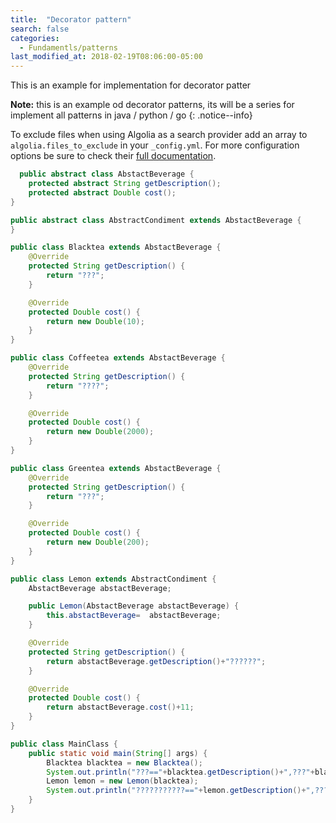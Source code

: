 ```yaml
---
title:  "Decorator pattern"
search: false
categories: 
  - Fundamentls/patterns
last_modified_at: 2018-02-19T08:06:00-05:00
---
```


This is an example for implementation for decorator patter 



**Note:** this is an example od decorator patterns, its will be a series for implement all patterns in java / python / go
{: .notice--info}

To exclude files when using Algolia as a search provider add an array to `algolia.files_to_exclude` in your `_config.yml`. For more configuration options be sure to check their [full documentation](https://community.algolia.com/jekyll-algolia/options.html).

```java
  public abstract class AbstactBeverage {
    protected abstract String getDescription();
    protected abstract Double cost();
}
```

```java
public abstract class AbstractCondiment extends AbstactBeverage {
}
```

```java
public class Blacktea extends AbstactBeverage {
    @Override
    protected String getDescription() {
        return "???";
    }

    @Override
    protected Double cost() {
        return new Double(10);
    }
}
```


```java
public class Coffeetea extends AbstactBeverage {
    @Override
    protected String getDescription() {
        return "????";
    }

    @Override
    protected Double cost() {
        return new Double(2000);
    }
}
```


```java
public class Greentea extends AbstactBeverage {
    @Override
    protected String getDescription() {
        return "???";
    }

    @Override
    protected Double cost() {
        return new Double(200);
    }
}
```


```java
public class Lemon extends AbstractCondiment {
    AbstactBeverage abstactBeverage;

    public Lemon(AbstactBeverage abstactBeverage) {
        this.abstactBeverage=  abstactBeverage;
    }

    @Override
    protected String getDescription() {
        return abstactBeverage.getDescription()+"??????";
    }

    @Override
    protected Double cost() {
        return abstactBeverage.cost()+11;
    }
}
```

```java
public class MainClass {
    public static void main(String[] args) {
        Blacktea blacktea = new Blacktea();
        System.out.println("???=="+blacktea.getDescription()+",???"+blacktea.cost());
        Lemon lemon = new Lemon(blacktea);
        System.out.println("???????????=="+lemon.getDescription()+",???"+lemon.cost());
    }
}
```
